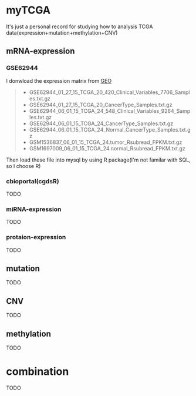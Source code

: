 # myTCGA
It's just a personal record for studying how to analysis TCGA data(expression+mutation+methylation+CNV)

## mRNA-expression

### GSE62944

I donwload the expression matrix from [GEO](http://www.ncbi.nlm.nih.gov/geo/query/acc.cgi?acc=GSE62944) 

> * GSE62944_01_27_15_TCGA_20_420_Clinical_Variables_7706_Samples.txt.gz
> * GSE62944_01_27_15_TCGA_20_CancerType_Samples.txt.gz
> * GSE62944_06_01_15_TCGA_24_548_Clinical_Variables_9264_Samples.txt.gz
> * GSE62944_06_01_15_TCGA_24_CancerType_Samples.txt.gz
> * GSE62944_06_01_15_TCGA_24_Normal_CancerType_Samples.txt.gz
> * GSM1536837_06_01_15_TCGA_24.tumor_Rsubread_FPKM.txt.gz
> * GSM1697009_06_01_15_TCGA_24.normal_Rsubread_FPKM.txt.gz

Then load these file into mysql by using R package(I'm not familar with SQL, so I choose R)

### cbioportal(cgdsR)
TODO
### miRNA-expression 
TODO
### protaion-expression 
TODO
## mutation 
TODO
## CNV
TODO
## methylation 
TODO
# combination 
TODO
